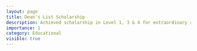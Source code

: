```yaml
---
layout: page
title: Dean's List Scholarship
description: Achieved scholarship in Level 1, 3 & 4 for extraordinary results. 
importance: 1
category: Educational
visible: true
---
```

